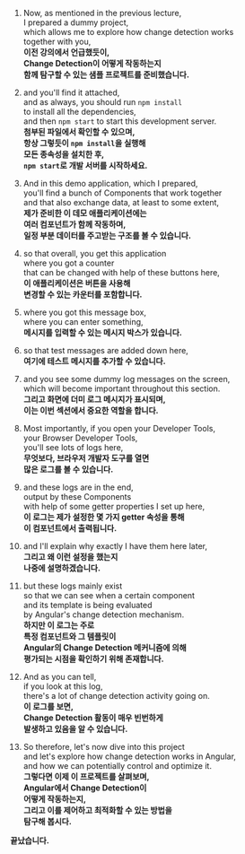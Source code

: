 1. Now, as mentioned in the previous lecture,  
   I prepared a dummy project,  
   which allows me to explore how change detection works  
   together with you,  
   **이전 강의에서 언급했듯이,  
   Change Detection이 어떻게 작동하는지  
   함께 탐구할 수 있는 샘플 프로젝트를 준비했습니다.**

2. and you'll find it attached,  
   and as always, you should run `npm install`  
   to install all the dependencies,  
   and then `npm start` to start this development server.  
   **첨부된 파일에서 확인할 수 있으며,  
   항상 그렇듯이 `npm install`을 실행해  
   모든 종속성을 설치한 후,  
   `npm start`로 개발 서버를 시작하세요.**

3. And in this demo application, which I prepared,  
   you'll find a bunch of Components that work together  
   and that also exchange data, at least to some extent,  
   **제가 준비한 이 데모 애플리케이션에는  
   여러 컴포넌트가 함께 작동하며,  
   일정 부분 데이터를 주고받는 구조를 볼 수 있습니다.**

4. so that overall, you get this application  
   where you got a counter  
   that can be changed with help of these buttons here,  
   **이 애플리케이션은 버튼을 사용해  
   변경할 수 있는 카운터를 포함합니다.**

5. where you got this message box,  
   where you can enter something,  
   **메시지를 입력할 수 있는 메시지 박스가 있습니다.**

6. so that test messages are added down here,  
   **여기에 테스트 메시지를 추가할 수 있습니다.**

7. and you see some dummy log messages on the screen,  
   which will become important throughout this section.  
   **그리고 화면에 더미 로그 메시지가 표시되며,  
   이는 이번 섹션에서 중요한 역할을 합니다.**

8. Most importantly, if you open your Developer Tools,  
   your Browser Developer Tools,  
   you'll see lots of logs here,  
   **무엇보다, 브라우저 개발자 도구를 열면  
   많은 로그를 볼 수 있습니다.**

9. and these logs are in the end,  
   output by these Components  
   with help of some getter properties I set up here,  
   **이 로그는 제가 설정한 몇 가지 getter 속성을 통해  
   이 컴포넌트에서 출력됩니다.**

10. and I'll explain why exactly I have them here later,  
    **그리고 왜 이런 설정을 했는지  
    나중에 설명하겠습니다.**

11. but these logs mainly exist  
    so that we can see when a certain component  
    and its template is being evaluated  
    by Angular's change detection mechanism.  
    **하지만 이 로그는 주로  
    특정 컴포넌트와 그 템플릿이  
    Angular의 Change Detection 메커니즘에 의해  
    평가되는 시점을 확인하기 위해 존재합니다.**

12. And as you can tell,  
    if you look at this log,  
    there's a lot of change detection activity going on.  
    **이 로그를 보면,  
    Change Detection 활동이 매우 빈번하게  
    발생하고 있음을 알 수 있습니다.**

13. So therefore, let's now dive into this project  
    and let's explore how change detection works in Angular,  
    and how we can potentially control and optimize it.  
    **그렇다면 이제 이 프로젝트를 살펴보며,  
    Angular에서 Change Detection이  
    어떻게 작동하는지,  
    그리고 이를 제어하고 최적화할 수 있는 방법을  
    탐구해 봅시다.**

**끝났습니다.**
